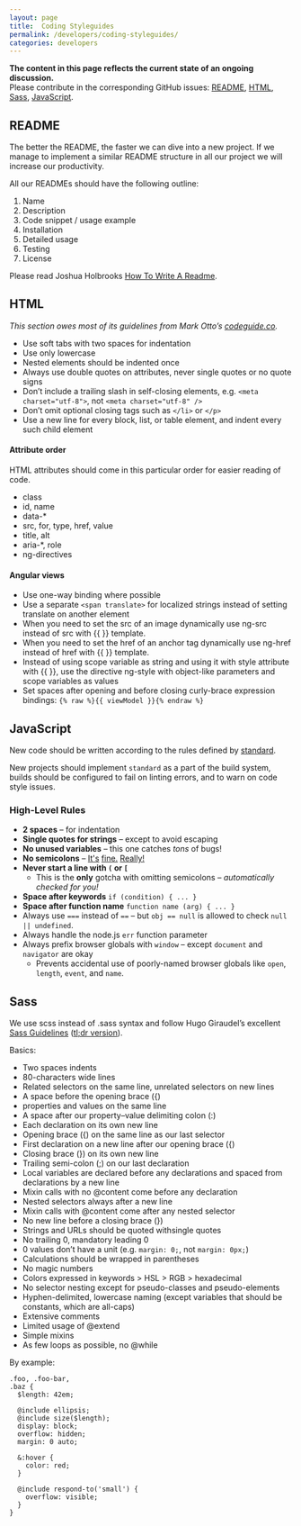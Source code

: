 ```yaml
---
layout: page
title:  Coding Styleguides
permalink: /developers/coding-styleguides/
categories: developers
---
```


<div class="alert alert-info">
  <strong>The content in this page reflects the current state of an ongoing discussion.</strong><br>
  Please contribute in the corresponding GitHub issues:
  <a href="https://github.com/eHealthAfrica/eHealthAfrica.github.io/issues/31">README</a>,
  <a href="https://github.com/eHealthAfrica/eHealthAfrica.github.io/issues/22">HTML</a>,
  <a href="https://github.com/eHealthAfrica/eHealthAfrica.github.io/issues/21">Sass</a>,
  <a href="https://github.com/eHealthAfrica/eHealthAfrica.github.io/issues/20">JavaScript</a>.
</div>

## README
The better the README, the faster we can dive into a new project. If we manage
to implement a similar README structure in all our project we will increase our
productivity.

All our READMEs should have the following outline:

1. Name
2. Description
3. Code snippet / usage example
4. Installation
5. Detailed usage
6. Testing
7. License

Please read Joshua Holbrooks [How To Write A Readme](http://jfhbrook.github.io/2011/11/09/readmes.html).

## HTML

_This section owes most of its guidelines from Mark Otto’s [codeguide.co](http://codeguide.co)._

- Use soft tabs with two spaces for indentation
- Use only lowercase
- Nested elements should be indented once
- Always use double quotes on attributes, never single quotes or no quote signs
- Don’t include a trailing slash in self-closing elements, e.g. ```<meta charset="utf-8">```, not ```<meta charset="utf-8" />```
- Don’t omit optional closing tags such as ```</li>``` or ```</p>```
- Use a new line for every block, list, or table element, and indent every such child element

#### Attribute order

HTML attributes should come in this particular order for easier reading of code.

- class
- id, name
- data-*
- src, for, type, href, value
- title, alt
- aria-*, role
- ng-directives

#### Angular views

- Use one-way binding where possible
- Use a separate ```<span translate>``` for localized strings instead of setting translate on another element
- When you need to set the src of an image dynamically use ng-src instead of src with {{ }} template.
- When you need to set the href of an anchor tag dynamically use ng-href instead of href with {{ }} template.
- Instead of using scope variable as string and using it with style attribute with {{ }}, use the directive ng-style with object-like parameters and scope variables as values
- Set spaces after opening and before closing curly-brace expression bindings: ```{% raw %}{{ viewModel }}{% endraw %} ```

## JavaScript

New code should be written according to the rules defined by [standard](https://github.com/feross/standard).

New projects should implement `standard` as a part of the build system, builds should be configured to fail on linting errors, and to warn on code style issues.

### High-Level Rules

- **2 spaces** – for indentation
- **Single quotes for strings** – except to avoid escaping
- **No unused variables** – this one catches *tons* of bugs!
- **No semicolons** – [It's][1] [fine.][2] [Really!][3]
- **Never start a line with `(` or `[`**
    - This is the **only** gotcha with omitting semicolons – *automatically checked for you!*
- **Space after keywords** `if (condition) { ... }`
- **Space after function name** `function name (arg) { ... }`
- Always use `===` instead of `==` – but `obj == null` is allowed to check `null || undefined`.
- Always handle the node.js `err` function parameter
- Always prefix browser globals with `window` – except `document` and `navigator` are okay
  - Prevents accidental use of poorly-named browser globals like `open`, `length`,
    `event`, and `name`.

[1]: http://blog.izs.me/post/2353458699/an-open-letter-to-javascript-leaders-regarding
[2]: http://inimino.org/~inimino/blog/javascript_semicolons
[3]: https://www.youtube.com/watch?v=gsfbh17Ax9I

## Sass

We use scss instead of .sass syntax and follow Hugo Giraudel’s excellent [Sass Guidelines](http://sass-guidelin.es/) ([tl;dr version](http://sass-guidelin.es/#too-long-didnt-read)).

Basics:

- Two spaces indents
- 80-characters wide lines
- Related selectors on the same line, unrelated selectors on new lines
- A space before the opening brace ({)
- properties and values on the same line
- A space after our property–value delimiting colon (:)
- Each declaration on its own new line
- Opening brace ({) on the same line as our last selector
- First declaration on a new line after our opening brace ({)
- Closing brace (}) on its own new line
- Trailing semi-colon (;) on our last declaration
- Local variables are declared before any declarations and spaced from declarations by a new line
- Mixin calls with no @content come before any declaration
- Nested selectors always after a new line
- Mixin calls with @content come after any nested selector
- No new line before a closing brace (})
- Strings and URLs should be quoted withsingle quotes
- No trailing 0, mandatory leading 0
- 0 values don’t have a unit (e.g. ```margin: 0;```, not ```margin: 0px;```)
- Calculations should be wrapped in parentheses
- No magic numbers
- Colors expressed in keywords > HSL > RGB > hexadecimal
- No selector nesting except for pseudo-classes and pseudo-elements
- Hyphen-delimited, lowercase naming (except variables that should be constants, which are all-caps)
- Extensive comments
- Limited usage of @extend
- Simple mixins
- As few loops as possible, no @while

By example:

    .foo, .foo-bar,
    .baz {
      $length: 42em;

      @include ellipsis;
      @include size($length);
      display: block;
      overflow: hidden;
      margin: 0 auto;

      &:hover {
        color: red;
      }

      @include respond-to('small') {
        overflow: visible;
      }
    }

